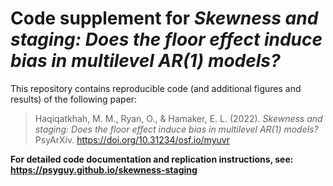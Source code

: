 # Code supplement for *Skewness and staging: Does the floor effect induce bias in multilevel AR(1) models?*

This repository contains reproducible code (and additional figures and results) of the following paper:

 > Haqiqatkhah, M. M., Ryan, O., & Hamaker, E. L. (2022). *Skewness and staging: Does the floor effect induce bias in multilevel AR(1) models?* PsyArXiv. https://doi.org/10.31234/osf.io/myuvr


**For detailed code documentation and replication instructions, see:**
**https://psyguy.github.io/skewness-staging**